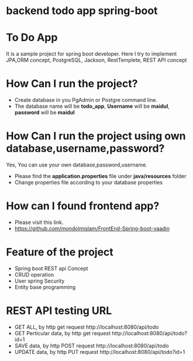 # backend todo app spring-boot
# To Do App
It is a sample project for spring boot developer. Here I try to implement JPA,ORM concept, PostgreSQL, Jackson, RestTemplete, REST API concept
# How Can I run the project?
- Create database in you PgAdmin or Postgre command line. 
- The database name will be **todo_app**,
**Username** will be **maidul**, 
**password** will be **maidul**
# How Can I run the project using own database,username,password?
Yes, You can use your own database,password,username.
- Please find the **application.properties** file under **java/resources** folder
- Change properties file according to your database properties
# How can I found frontend app?
- Please visit this link.
- https://github.com/mondolmislam/FrontEnd-Spring-boot-vaadin
# Feature of the project
- Spring boot REST api Concept
- CRUD operation
- User spring Security
- Entity base programming
# REST API testing URL
- GET ALL, by http get request
http://localhost:8080/api/todo
- GET Perticular data, by http get request
http://localhost:8080/api/todo?id=1
- SAVE data, by http POST request
http://localhost:8080/api/todo
- UPDATE data, by http PUT request
http://localhost:8080/api/todo?id=1
